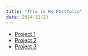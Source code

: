 ```yaml
---
title: "This is My Portfolio"
date: 2024-12-23
---
```

<ul>
    <li><a href="https://danirahmanh21.github.io/NotebookApp/notebook-app/dist/">Project 1</a></li>
    <li><a href="https://danirahmanh21.github.io/BookShelfApp/bookshelf-app/">Project 2</a></li>
    <li><a href="https://danirahmanh21.github.io/Gallery/Tugas/">Project 3</a></li>
</ul>


